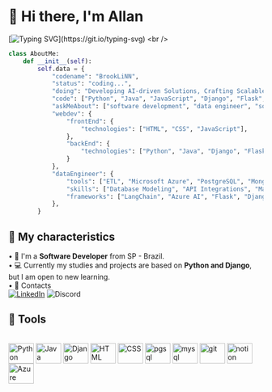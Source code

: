 # 📍 Hi there, I'm Allan 
[![Typing SVG](https://readme-typing-svg.demolab.com?font=Fira+Code&size=16&duration=3000&pause=200&color=00E1F7&multiline=true&width=600&height=100&lines=BrookLiNN%40AIcore%3A~%24+source+activate+neural_env;(neural_env)+BrookLiNN%40AIcore%3A~%24+python+manage.py+runserver;Starting+development+server+at+http%3A%2F%2F127.0.0.1%3A8000%2F;Quit+the+server+with+CONTROL-C.)](https://git.io/typing-svg)
<br />
```python
class AboutMe:
    def __init__(self):
        self.data = {
            "codename": "BrookLiNN",
            "status": "coding...",
            "doing": "Developing AI-driven Solutions, Crafting Scalable Data Pipelines and Software Engineering...",
            "code": ["Python", "Java", "JavaScript", "Django", "Flask", "SQL", "LangChain"],
            "askMeAbout": ["software development", "data engineer", "software engineer", "machine learning", "AI Solutions"],
            "webdev": {
                "frontEnd": {
                    "technologies": ["HTML", "CSS", "JavaScript"],
                },
                "backEnd": {
                    "technologies": ["Python", "Java", "Django", "Flask", "APIs RESTful"],
                }
            },
            "dataEngineer": {
                "tools": ["ETL", "Microsoft Azure", "PostgreSQL", "MongoDB", "MySQL"],
                "skills": ["Database Modeling", "API Integrations", "Machine Learning", "Automation"],
                "frameworks": ["LangChain", "Azure AI", "Flask", "Django"]
            },
        }
```
## 🔎 My characteristics
• 🐍 I'm a **Software Developer** from SP - Brazil.<br />
• 💻 Currently my studies and projects are based on **Python and Django**, but I am open to new learning.<br />
• 📩 Contacts <br />
[![LinkedIn](https://img.shields.io/badge/linkedin-%230077B5.svg?style=for-the-badge&logo=linkedin&logoColor=white)](https://www.linkedin.com/in/allan-medeiros)
![Discord](https://img.shields.io/badge/brooklinn-%235865F2.svg?style=for-the-badge&logo=discord&logoColor=white)
<br />
## 🔨 Tools 
<div style="display: inline_block"><br>
  <img align="center" alt="Python" height="40" width="50" src="https://cdn.jsdelivr.net/gh/devicons/devicon@latest/icons/python/python-original.svg">
  <img align="center" alt="Java" height="40" width="50" src="https://cdn.jsdelivr.net/gh/devicons/devicon@latest/icons/java/java-original.svg">
  <img align="center" alt="Django" height="40" width="50" src="https://cdn.jsdelivr.net/gh/devicons/devicon@latest/icons/django/django-plain.svg">
  <img align="center" alt="HTML" height="40" width="50" src="https://cdn.jsdelivr.net/gh/devicons/devicon@latest/icons/html5/html5-original.svg">
  <img align="center" alt="CSS" height="40" width="50" src="https://cdn.jsdelivr.net/gh/devicons/devicon@latest/icons/css3/css3-original.svg">
  <img align="center" alt="pgsql" height="40" width="50" src="https://cdn.jsdelivr.net/gh/devicons/devicon@latest/icons/postgresql/postgresql-original.svg">
  <img align="center" alt="mysql" height="40" width="50" src="https://cdn.jsdelivr.net/gh/devicons/devicon@latest/icons/mysql/mysql-original.svg">
  <img align="center" alt="git" height="40" width="50" src="https://cdn.jsdelivr.net/gh/devicons/devicon@latest/icons/git/git-original.svg">
  <img align="center" alt="notion" height="40" width="50" src="https://cdn.jsdelivr.net/gh/devicons/devicon@latest/icons/notion/notion-original.svg">
  <img align="center" alt="Azure" height="40" width="50" src="https://cdn.jsdelivr.net/gh/devicons/devicon@latest/icons/azure/azure-original.svg">
</div>
